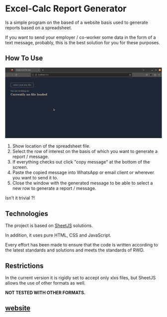 # Excel-Calc Report Generator

Is a simple program on the based of a website basis used to generate reports based on a spreadsheet.

If you want to send your employer / co-worker some data in the form of a text message, probably, this is the best solution for you for these purposes.

## How To Use

![added a gif showing the project](./.github/project_img/Peek%202023-09-01%2003-50.gif)

1. Show location of the spreadsheet file.
2. Select the row of interest on the basis of which you want to generate a report / message.
3. If everything checks out click "copy message" at the bottom of the screen.
4. Paste the copied message into WhatsApp or email client or wherever you want to send it to.
5. Close the window with the generated message to be able to select a new row to generate a report / message.

Isn't it trivial ?!

## Technologies

The project is based on [SheetJS](https://sheetjs.com/) solutions.

In addition, it uses pure HTML, CSS and JavaScript.

Every effort has been made to ensure that the code is written according to the latest standards and solutions and meets the standards of RWD.

## Restrictions

In the current version it is rigidly set to accept only xlxs files, but SheetJS allows the use of other formats as well.

**NOT TESTED WITH OTHER FORMATS.**

## **[website](https://ricc3.github.io/excel-calc_report_generator/)**
